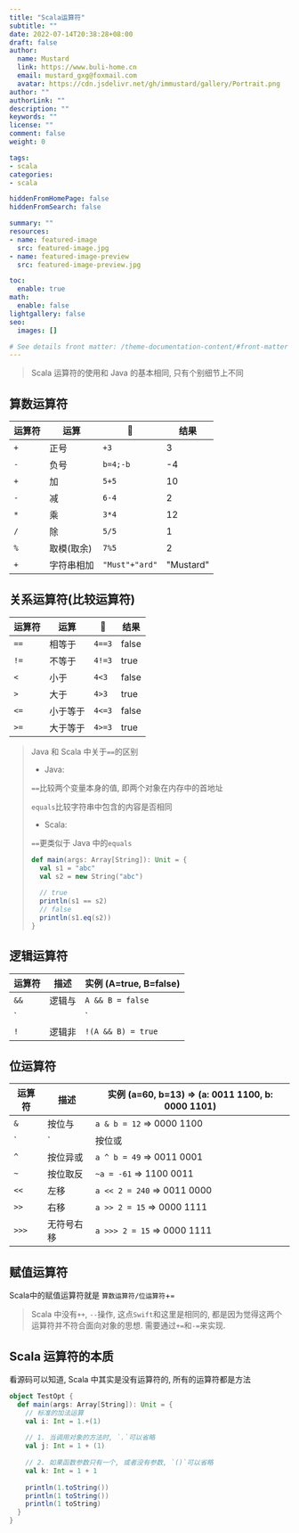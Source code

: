 ```yaml
---
title: "Scala运算符"
subtitle: ""
date: 2022-07-14T20:38:28+08:00
draft: false
author:
  name: Mustard	
  link: https://www.buli-home.cn
  email: mustard_gxg@foxmail.com
  avatar: https://cdn.jsdelivr.net/gh/immustard/gallery/Portrait.png
author: ""
authorLink: ""
description: ""
keywords: ""
license: ""
comment: false
weight: 0

tags:
- scala
categories:
- scala

hiddenFromHomePage: false
hiddenFromSearch: false

summary: ""
resources:
- name: featured-image
  src: featured-image.jpg
- name: featured-image-preview
  src: featured-image-preview.jpg

toc:
  enable: true
math:
  enable: false
lightgallery: false
seo:
  images: []

# See details front matter: /theme-documentation-content/#front-matter
---
```


<!--more-->



> Scala 运算符的使用和 Java 的基本相同, 只有个别细节上不同



## 算数运算符

| 运算符 | 运算       | 🌰              | 结果      |
| ------ | ---------- | -------------- | --------- |
| `+`    | 正号       | `+3`           | 3         |
| `-`    | 负号       | `b=4;-b`       | -4        |
| `+`    | 加         | `5+5`          | 10        |
| `-`    | 减         | `6-4`          | 2         |
| `*`    | 乘         | `3*4`          | 12        |
| `/`    | 除         | `5/5`          | 1         |
| `%`    | 取模(取余) | `7%5`          | 2         |
| `+`    | 字符串相加 | `"Must"+"ard"` | "Mustard" |



## 关系运算符(比较运算符)

| 运算符 | 运算     | 🌰      | 结果  |
| ------ | -------- | ------ | ----- |
| `==`   | 相等于   | `4==3` | false |
| `!=`   | 不等于   | `4!=3` | true  |
| `<`    | 小于     | `4<3`  | false |
| `>`    | 大于     | `4>3`  | true  |
| `<=`   | 小于等于 | `4<=3` | false |
| `>=`   | 大于等于 | `4>=3` | true  |

>Java 和 Scala 中关于`==`的区别
>
>* Java: 
>
>  `==`比较两个变量本身的值, 即两个对象在内存中的首地址
>
>  `equals`比较字符串中包含的内容是否相同
>
>* Scala: 
>
>  `==`更类似于 Java 中的`equals`
>
>  ```scala
>  def main(args: Array[String]): Unit = {
>    val s1 = "abc"
>    val s2 = new String("abc")
>    
>    // true
>    println(s1 == s2)
>    // false
>    println(s1.eq(s2))
>  }
>  ```



## 逻辑运算符

| 运算符 | 描述   | 实例 (A=true, B=false) |
| ------ | ------ | ---------------------- |
| `&&`   | 逻辑与 | `A && B = false`       |
| `||`   | 逻辑或 | `A || B = true`        |
| `!`    | 逻辑非 | `!(A && B) = true`     |



## 位运算符

| 运算符 | 描述       | 实例 (a=60, b=13) => (a: 0011 1100, b: 0000 1101) |
| ------ | ---------- | ------------------------------------------------- |
| `&`    | 按位与     | `a & b = 12` => 0000 1100                         |
| `|`    | 按位或     | `a | b = 61` => 0011 1101                         |
| `^`    | 按位异或   | `a ^ b = 49` => 0011 0001                         |
| `~`    | 按位取反   | `~a = -61` => 1100 0011                           |
| `<<`   | 左移       | `a << 2 = 240` => 0011 0000                       |
| `>>`   | 右移       | `a >> 2 = 15` => 0000 1111                        |
| `>>>`  | 无符号右移 | `a >>> 2 = 15` => 0000 1111                       |



## 赋值运算符

Scala中的赋值运算符就是 `算数运算符/位运算符`+`=`

> Scala 中没有`++`, `--`操作, 这点`Swift`和这里是相同的, 都是因为觉得这两个运算符并不符合面向对象的思想. 需要通过`+=`和`-=`来实现. 



## Scala 运算符的本质

看源码可以知道, Scala 中其实是没有运算符的, 所有的运算符都是方法

```Scala
object TestOpt {
  def main(args: Array[String]): Unit = {
    // 标准的加法运算
    val i: Int = 1.+(1)
    
    // 1. 当调用对象的方法时, `.`可以省略
    val j: Int = 1 + (1)
    
    // 2. 如果函数参数只有一个, 或者没有参数, `()`可以省略
    val k: Int = 1 + 1
    
    println(1.toString())
    println(1 toString())
    println(1 toString)
  }
}
```

